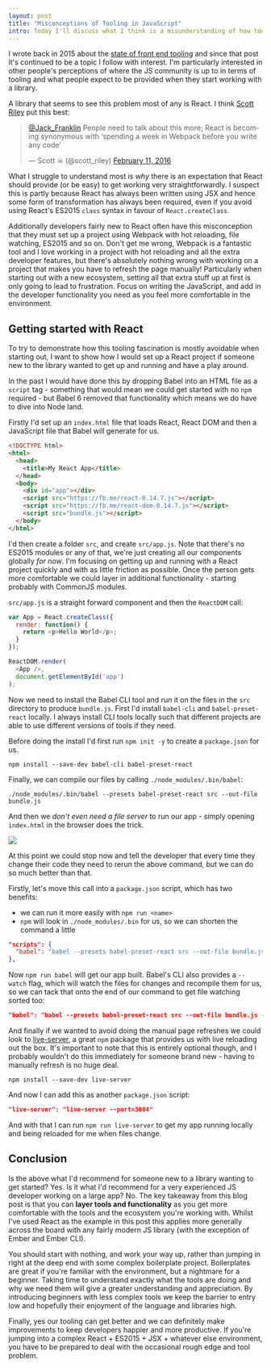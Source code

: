 ```yaml
---
layout: post
title: "Misconceptions of Tooling in JavaScript"
intro: Today I'll discuss what I think is a misunderstanding of how tools should be used in the JS development workflow.
---
```


I wrote back in 2015 about the [state of front end tooling](http://javascriptplayground.com/blog/2015/10/state-of-frontend-tooling) and since that post it's continued to be a topic I follow with interest. I'm particularly interested in other people's perceptions of where the JS community is up to in terms of tooling and what people expect to be provided when they start working with a library.

A library that seems to see this problem most of any is React. I think [Scott Riley](http://twitter.com/scott_riley) put this best:


<blockquote class="twitter-tweet" data-lang="en-gb"><p lang="en" dir="ltr"><a href="https://twitter.com/Jack_Franklin">@Jack_Franklin</a> People need to talk about this more; React is becoming synonymous with ‘spending a week in Webpack before you write any code’</p>&mdash; Scott ☠ (@scott_riley) <a href="https://twitter.com/scott_riley/status/697833161292701697">February 11, 2016</a></blockquote>
<script async src="//platform.twitter.com/widgets.js" charset="utf-8"></script>

What I struggle to understand most is _why_ there is an expectation that React should provide (or be easy) to get working very straightforwardly. I suspect this is partly because React has always been written using JSX and hence some form of transformation has always been required, even if you avoid using React's ES2015 `class` syntax in favour of `React.createClass`.

Additionally developers fairly new to React often have this misconception that they must set up a project using Webpack with hot reloading, file watching, ES2015 and so on. Don't get me wrong, Webpack is a fantastic tool and I love working in a project with hot reloading and all the extra developer features, but there's absolutely nothing wrong with working on a project that makes you have to refresh the page manually! Particularly when starting out with a new ecosystem, setting all that extra stuff up at first is only going to lead to frustration. Focus on writing the JavaScript, and add in the developer functionality you need as you feel more comfortable in the environment.

## Getting started with React

To try to demonstrate how this tooling fascination is mostly avoidable when starting out, I want to show how I would set up a React project if someone new to the library wanted to get up and running and have a play around.

In the past I would have done this by dropping Babel into an HTML file as a `script` tag - something that would mean we could get started with no `npm` required - but Babel 6 removed that functionality which means we do have to dive into Node land.

Firstly I'd set up an `index.html` file that loads React, React DOM and then a JavaScript file that Babel will generate for us.

```html
<!DOCTYPE html>
<html>
  <head>
    <title>My React App</title>
  </head>
  <body>
    <div id="app"></div>
    <script src="https://fb.me/react-0.14.7.js"></script>
    <script src="https://fb.me/react-dom-0.14.7.js"></script>
    <script src="bundle.js"></script>
  </body>
</html>
```

I'd then create a folder `src`, and create `src/app.js`. Note that there's no ES2015 modules or any of that, we're just creating all our components globally _for now_. I'm focusing on getting up and running with a React project quickly and with as little friction as possible. Once the person gets more comfortable we could layer in additional functionality - starting probably with CommonJS modules.

`src/app.js` is a straight forward component and then the `ReactDOM` call:

```js
var App = React.createClass({
  render: function() {
    return <p>Hello World</p>;
  }
});

ReactDOM.render(
  <App />,
  document.getElementById('app')
);
```

Now we need to install the Babel CLI tool and run it on the files in the `src` directory to produce `bundle.js`. First I'd install `babel-cli` and `babel-preset-react` locally. I always install CLI tools locally such that different projects are able to use different versions of tools if they need.

Before doing the install I'd first run `npm init -y` to create a `package.json` for us.

```
npm install --save-dev babel-cli babel-preset-react
```

Finally, we can compile our files by calling `./node_modules/.bin/babel`:

```
./node_modules/.bin/babel --presets babel-preset-react src --out-file bundle.js
```

And then we _don't even need a file server_ to run our app - simply opening `index.html` in the browser does the trick.

![](http://i.imgur.com/Galeap0.jpg)

At this point we could stop now and tell the developer that every time they change their code they need to rerun the above command, but we can do so much better than that.

Firstly, let's move this call into a `package.json` script, which has two benefits:

- we can run it more easily with `npm run <name>`
- `npm` will look in `./node_modules/.bin` for us, so we can shorten the command a little

```json
"scripts": {
  "babel": "babel --presets babel-preset-react src --out-file bundle.js"
},
```

Now `npm run babel` will get our app built. Babel's CLI also provides a `--watch` flag, which will watch the files for changes and recompile them for us, so we can tack that onto the end of our command to get file watching sorted too:

```json
"babel": "babel --presets babel-preset-react src --out-file bundle.js --watch"
```

And finally if we wanted to avoid doing the manual page refreshes we could look to [live-server](https://github.com/tapio/live-server), a great `npm` package that provides us with live reloading out the box. It's important to note that this is entirely optional though, and I probably wouldn't do this immediately for someone brand new - having to manually refresh is no huge deal.

```
npm install --save-dev live-server
```

And now I can add this as another `package.json` script:

```json
"live-server": "live-server --port=3004"
```

And with that I can run `npm run live-server` to get my app running locally and being reloaded for me when files change.

## Conclusion

Is the above what I'd recommend for someone new to a library wanting to get started? Yes. Is it what I'd recommend for a very experienced JS developer working on a large app? No. The key takeaway from this blog post is that you can __layer tools and functionality__ as you get more comfortable with the tools and the ecosystem you're working with. Whilst I've used React as the example in this post this applies more generally across the board with any fairly modern JS library (with the exception of Ember and Ember CLI).

You should start with nothing, and work your way up, rather than jumping in right at the deep end with some complex boilerplate project. Boilerplates are great if you're familiar with the environment, but a nightmare for a beginner. Taking time to understand exactly what the tools are doing and why we need them will give a greater understanding and appreciation. By introducing beginners with less complex tools we keep the barrier to entry low and hopefully their enjoyment of the language and libraries high.

Finally, yes our tooling can get better and we can definitely make improvements to keep developers happier and more productive. If you're jumping into a complex React + ES2015 + JSX + whatever else environment, you have to be prepared to deal with the occasional rough edge and tool problem.

